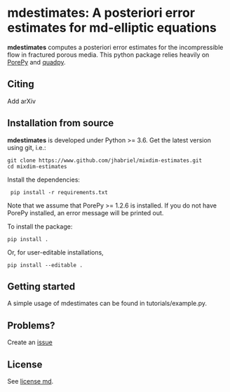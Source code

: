 # mdestimates: A posteriori error estimates for md-elliptic equations

**mdestimates** computes a posteriori error estimates for the incompressible flow in fractured porous media. This python package relies heavily on [PorePy](www.github.com/pmgbergen/porepy) and [quadpy](www.github.com/nschloe/quadpy).

## Citing
Add arXiv

## Installation from source

**mdestimates** is developed under Python >= 3.6. Get the latest version using git, i.e.:

    git clone https://www.github.com/jhabriel/mixdim-estimates.git
    cd mixdim-estimates
  
 Install the dependencies:
 
     pip install -r requirements.txt
     
 Note that we assume that PorePy >= 1.2.6 is installed. If you do not have PorePy installed, an error message will be printed out.
 
 To install the package:

    pip install .

Or, for user-editable installations, 

    pip install --editable .

## Getting started

A simple usage of mdestimates can be found in tutorials/example.py.

## Problems?
Create an [issue](https://github.com/jhabriel/mixdim-estimates)

## License
See [license md](./LICENSE.md).
